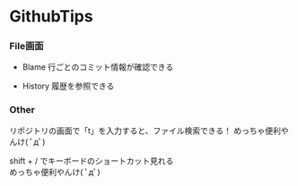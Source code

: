 # GithubTips

### File画面

* Blame
行ごとのコミット情報が確認できる

* History
履歴を参照できる


### Other

リポジトリの画面で「t」を入力すると、ファイル検索できる！
めっちゃ便利やんけ( ﾟдﾟ)

shift + / でキーボードのショートカット見れる					
めっちゃ便利やんけ( ﾟдﾟ)